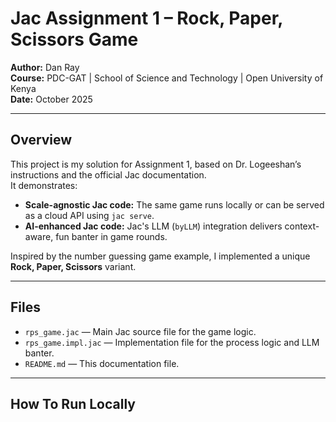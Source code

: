 # Jac Assignment 1 – Rock, Paper, Scissors Game

**Author:** Dan Ray  
**Course:** PDC-GAT | School of Science and Technology | Open University of Kenya  
**Date:** October 2025

---

## Overview

This project is my solution for Assignment 1, based on Dr. Logeeshan’s instructions and the official Jac documentation.  
It demonstrates:
- **Scale-agnostic Jac code:** The same game runs locally or can be served as a cloud API using `jac serve`.
- **AI-enhanced Jac code:** Jac's LLM (`byLLM`) integration delivers context-aware, fun banter in game rounds.

Inspired by the number guessing game example, I implemented a unique **Rock, Paper, Scissors** variant.

---

## Files

- `rps_game.jac` — Main Jac source file for the game logic.
- `rps_game.impl.jac` — Implementation file for the process logic and LLM banter.
- `README.md` — This documentation file.

---

## How To Run Locally


